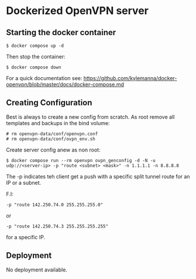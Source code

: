 # Dockerized OpenVPN server

## Starting the docker container

    $ docker compose up -d

Then stop the container:

    $ docker compose down

For a quick documentation see:
https://github.com/kylemanna/docker-openvpn/blob/master/docs/docker-compose.md

## Creating Configuration

Best is always to create a new config from scratch. As root remove all templates and backups in the bind volume:

    # rm openvpn-data/conf/openvpn.conf
    # rm openvpn-data/conf/ovpn_env.sh

Create server config anew as non root:

    $ docker compose run --rm openvpn ovpn_genconfig -d -N -u udp://<server-ip> -p "route <subnet> <mask>" -n 1.1.1.1 -n 8.8.8.8

The -p indicates teh client get a push with a specific split tunnel route for an IP or a subnet.

F.I:

    -p "route 142.250.74.0 255.255.255.0"

or

    -p "route 142.250.74.3 255.255.255.255"

for a specific IP.

## Deployment

No deployment available.

